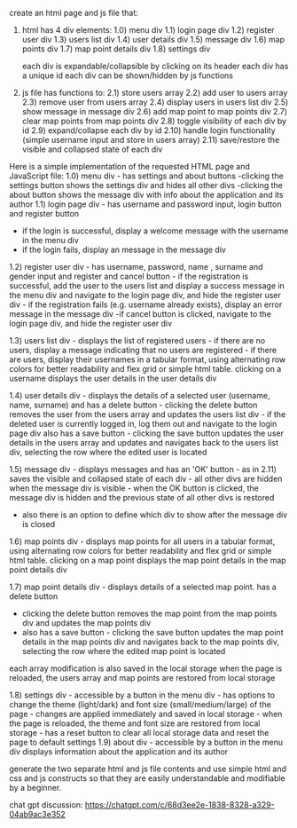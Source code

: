 create an html page and js file that:

1. html has 4 div elements:
   1.0) menu div
   1.1) login page div
   1.2) register user div
   1.3) users list div
   1.4) user details div
   1.5)  message div
   1.6) map points div
   1.7) map point details div
   1.8) settings div
 

   each div is expandable/collapsible by clicking on its header
   each div has a unique id
   each div can be shown/hidden by js functions

2. js file has functions to:
   2.1) store users array
   2.2) add user to users array
   2.3) remove user from users array
   2.4) display users in users list div
   2.5) show message in  message div
   2.6) add map point to map points div
   2.7) clear map points from map points div
   2.8) toggle visibility of each div by id
   2.9) expand/collapse each div by id
   2.10) handle login functionality (simple username input and store in users array)
   2.11) save/restore the visible and collapsed state of each div

Here is a simple implementation of the requested HTML page and JavaScript file:
1.0) menu div - has settings and about  buttons 
 -clicking the settings button shows the settings div and hides all other divs
    -clicking the about button shows the message div with info about the application and its author
1.1) login page div - has username and password input, login button and register button

- if the login is successful, display a welcome message with the username in the menu div
- if the login fails, display an  message in the  message div

1.2) register user div - has username, password, name , surname and gender input and register and cancel button - if the registration is successful, add the    user to the users list and display a success message in the menu div
  and navigate to the login page div, and hide the register user div - if the registration fails (e.g. username already exists), display an error message in the  message div
 -if cancel button is clicked, navigate to the login page div, and hide the register user div

1.3) users list div - displays the list of registered users - if there are no users, display a message indicating that no users are registered - if there are users, display their usernames in a tabular format, using alternating row colors for better readability
and flex grid or simple html table.
clicking on a username displays the user details in the user details div

1.4) user details div - displays the details of a selected user (username, name, surname) and has a delete button - clicking the delete button removes the user from the users array and updates the users list div - if the deleted user is currently logged in, log them out and navigate to the login page div
also has a save button - clicking the save button updates the user details in the users array and updates and navigates back to the users list div,
selecting the row where the edited user is located


1.5)  message div - displays  messages and has an 'OK' button - as in 2.11) saves the visible and collapsed state of each div - all other divs are hidden when the  message div is visible - when the OK button is clicked, the  message div is hidden and the previous state of all other divs is restored
 - also there is an option to define which div to show after the message div is closed

1.6) map points div - displays map points for all users in a tabular format, using alternating row colors for better readability
and flex grid or simple html table. clicking on a map point displays the map point details in the map point details div

1.7) map point details div - displays details of a selected map point. has a delete button 
- clicking the delete button removes the map point from the map points div and updates the map points div 
- also has a save button - clicking the save button updates the map point details in the map points div and navigates back to the map points div, selecting the row where the edited map point is located

each array modification is also saved in the local storage
when the page is reloaded, the users array and map points are restored from local storage

 1.8) settings div - accessible by a button in the menu div 
    - has options to change the theme (light/dark) and font size (small/medium/large) of the page - changes are applied immediately 
            and saved in  local storage 
    - when the page is reloaded, the theme and font size are restored from local storage
    - has a reset button to clear all local storage data and reset the page to default settings 
 1.9) about div - accessible by a button in the menu div 
    displays information about the application and its author

generate the two separate html and js file contents and use simple html and css and js constructs so that they are easily understandable and modifiable by a beginner.

chat gpt discussion:
https://chatgpt.com/c/68d3ee2e-1838-8328-a329-04ab9ac3e352